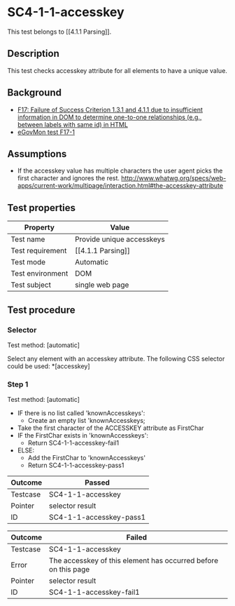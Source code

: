 
# SC4-1-1-accesskey 

This test belongs to [[4.1.1 Parsing]].


## Description
This test checks accesskey attribute for all elements to have a unique value.


## Background
- [F17: Failure of Success Criterion 1.3.1 and 4.1.1 due to insufficient information in DOM to determine one-to-one relationships (e.g., between labels with same id) in HTML](http://www.w3.org/TR/2014/NOTE-WCAG20-TECHS-20140311/F17)
- [eGovMon test F17-1](http://wiki.egovmon.no/wiki/SC4.1.1#ID:_F17-1)


## Assumptions
- If the accesskey value has multiple characters the user agent picks the first character and ignores the rest. http://www.whatwg.org/specs/web-apps/current-work/multipage/interaction.html#the-accesskey-attribute


## Test properties
| Property          | Value
|-------------------|----
| Test name         | Provide unique accesskeys
| Test requirement  | [[4.1.1 Parsing]]
| Test mode         | Automatic
| Test environment  | DOM
| Test subject      | single web page


## Test procedure

### Selector
Test method: [automatic]

Select any element with an accesskey attribute. The following CSS selector could be used: *[accesskey]

### Step 1
Test method: [automatic]

- IF there is no list called 'knownAccesskeys':
  -  Create an empty list 'knownAccesskeys;
- Take the first character of the ACCESSKEY attribute as FirstChar
- IF the FirstChar exists in 'knownAccesskeys':
  - Return SC4-1-1-accesskey-fail1
- ELSE:
  - Add the FirstChar to 'knownAccesskeys'
  - Return SC4-1-1-accesskey-pass1

| Outcome  | Passed
|----------|-----
| Testcase | SC4-1-1-accesskey
| Pointer  | selector result
| ID       | SC4-1-1-accesskey-pass1

| Outcome  | Failed
|----------|-----
| Testcase | SC4-1-1-accesskey
| Error    | The accesskey of this element has occurred before on this page
| Pointer  | selector result
| ID       | SC4-1-1-accesskey-fail1

